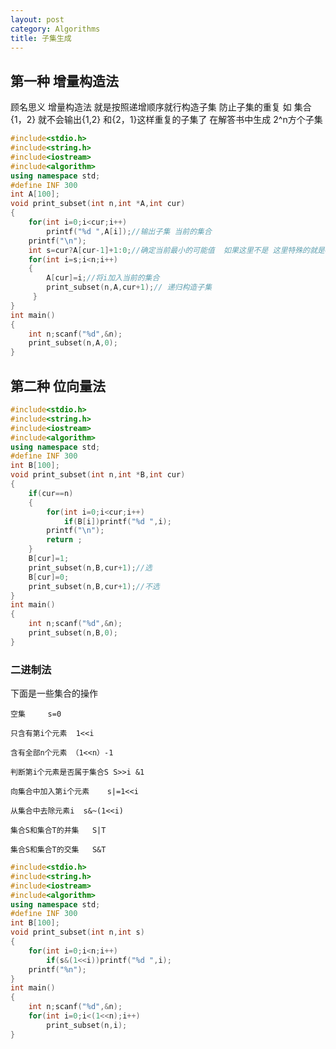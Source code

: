```yaml
---
layout: post
category: Algorithms
title: 子集生成
---
```


## 第一种  增量构造法 
顾名思义 增量构造法 就是按照递增顺序就行构造子集 防止子集的重复 如 集合{1，2} 就不会输出{1,2} 和{2，1}这样重复的子集了 在解答书中生成 2^n方个子集 
```c++
#include<stdio.h>
#include<string.h>
#include<iostream>
#include<algorithm>
using namespace std;
#define INF 300 
int A[100]; 
void print_subset(int n,int *A,int cur)
{
	for(int i=0;i<cur;i++)
		printf("%d ",A[i]);//输出子集 当前的集合 
	printf("\n");
	int s=cur?A[cur-1]+1:0;//确定当前最小的可能值  如果这里不是 这里特殊的就是cur==0时 其他的就是选比前一个大1的 
	for(int i=s;i<n;i++)
	{
		A[cur]=i;//将i加入当前的集合
		print_subset(n,A,cur+1);// 递归构造子集 
	 } 
}
int main()
{
	int n;scanf("%d",&n);
	print_subset(n,A,0); 
}

```

## 第二种 位向量法
```c++
#include<stdio.h>
#include<string.h>
#include<iostream>
#include<algorithm>
using namespace std;
#define INF 300 
int B[100]; 
void print_subset(int n,int *B,int cur)
{
	if(cur==n)
	{
		for(int i=0;i<cur;i++)
			if(B[i])printf("%d ",i);
		printf("\n");
		return ;
	}
	B[cur]=1;
	print_subset(n,B,cur+1);//选 
	B[cur]=0;
	print_subset(n,B,cur+1);//不选 
}
int main()
{
	int n;scanf("%d",&n);
	print_subset(n,B,0); 
}

```

### 二进制法
下面是一些集合的操作  

	空集     s=0

	只含有第i个元素  1<<i

	含有全部n个元素 （1<<n）-1

	判断第i个元素是否属于集合S S>>i &1

	向集合中加入第i个元素    s|=1<<i

	从集合中去除元素i  s&~(1<<i)

	集合S和集合T的并集   S|T

	集合S和集合T的交集   S&T

```c++
#include<stdio.h>
#include<string.h>
#include<iostream>
#include<algorithm>
using namespace std;
#define INF 300 
int B[100]; 
void print_subset(int n,int s)
{
	for(int i=0;i<n;i++)
		if(s&(1<<i))printf("%d ",i);
	printf("%n");
}
int main()
{
	int n;scanf("%d",&n);
	for(int i=0;i<(1<<n);i++)
		print_subset(n,i); 
}

```